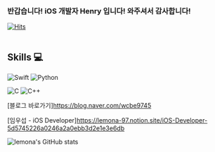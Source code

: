 ### 반갑습니다! iOS 개발자 Henry 입니다! 와주셔서 감사합니다!

[![Hits](https://hits.seeyoufarm.com/api/count/incr/badge.svg?url=https%3A%2F%2Fgithub.com%2Flemona-97&count_bg=%232FFF00&title_bg=%23000000&icon=&icon_color=%230034FF&title=hits&edge_flat=false)](https://hits.seeyoufarm.com)
<br></br>
## Skills 💻

![Swift](https://img.shields.io/badge/Swift-F05138.svg?&style=for-the-badge&logo-Swift&logoColor-white)
![Python](https://img.shields.io/badge/Python-3776AB.svg?&style=for-the-badge&logo-Python&logoColor-white)

![C](https://img.shields.io/badge/C-A8B9CC.svg?&style=for-the-badge&logo-C&logoColor-white)
![C++](https://img.shields.io/badge/C++-00599C.svg?&style=for-the-badge&logo-C++&logoColor-white)

[블로그 바로가기]https://blog.naver.com/wcbe9745

[임우섭 - iOS Developer]https://lemona-97.notion.site/iOS-Developer-5d5745226a0246a2a0ebb3d2e1e3e6db

![lemona's GitHub stats](https://github-readme-stats.vercel.app/api?username=lemona-97&show_icons=true&theme=synthwave)
